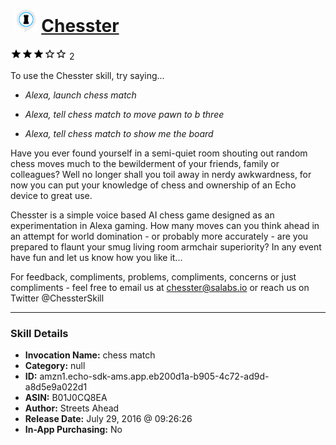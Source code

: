 # &nbsp;<img src="skill_icon" alt="Chesster icon" width="36"> [Chesster](http://alexa.amazon.com/#skills/amzn1.echo-sdk-ams.app.eb200d1a-b905-4c72-ad9d-a8d5e9a022d1)
![3 stars](../../images/ic_star_black_18dp_1x.png)![3 stars](../../images/ic_star_black_18dp_1x.png)![3 stars](../../images/ic_star_black_18dp_1x.png)![3 stars](../../images/ic_star_border_black_18dp_1x.png)![3 stars](../../images/ic_star_border_black_18dp_1x.png) 2

To use the Chesster skill, try saying...

* *Alexa, launch chess match*

* *Alexa, tell chess match to move pawn to b three*

* *Alexa, tell chess match to show me the board*

Have you ever found yourself in a semi-quiet room shouting out random chess moves much to the bewilderment of your friends, family or colleagues? Well no longer shall you toil away in nerdy awkwardness, for now you can put your knowledge of chess and ownership of an Echo device to great use.

Chesster is a simple voice based AI chess game designed as an experimentation in Alexa gaming.  How many moves can you think ahead in an attempt for world domination - or probably more accurately - are you prepared to flaunt your smug living room armchair superiority?  In any event have fun and let us know how you like it...

For feedback, compliments, problems, compliments, concerns or just compliments -  feel free to email us at chesster@salabs.io or reach us on Twitter @ChessterSkill

***

### Skill Details

* **Invocation Name:** chess match
* **Category:** null
* **ID:** amzn1.echo-sdk-ams.app.eb200d1a-b905-4c72-ad9d-a8d5e9a022d1
* **ASIN:** B01J0CQ8EA
* **Author:** Streets Ahead
* **Release Date:** July 29, 2016 @ 09:26:26
* **In-App Purchasing:** No
